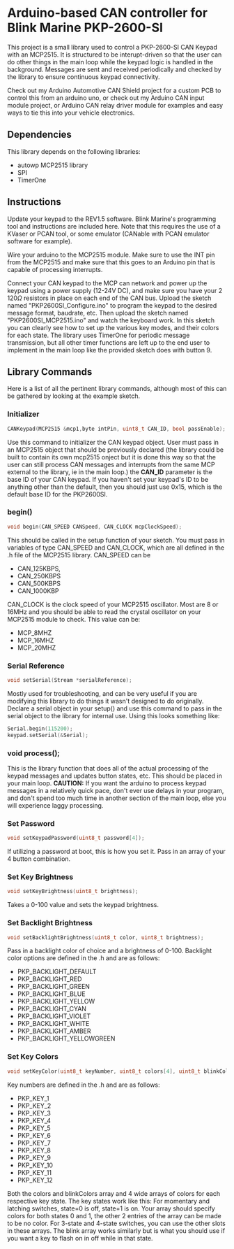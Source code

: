 # Arduino-based CAN controller for Blink Marine PKP-2600-SI
This project is a small library used to control a PKP-2600-SI CAN Keypad with an MCP2515. It is structured to be interupt-driven so that the user can do other things in the main loop while the keypad logic is handled in the background.  Messages are sent and received periodically and checked by the library to ensure continuous keypad connectivity.  

Check out my Arduino Automotive CAN Shield project for a custom PCB to control this from an arduino uno, or check out my Arduino CAN input module project, or Arduino CAN relay driver module for examples and easy ways to tie this into your vehicle electronics.  

## Dependencies
This library depends on the following libraries:
- autowp MCP2515 library
- SPI
- TimerOne

## Instructions
Update your keypad to the REV1.5 software.  Blink Marine's programming tool and instructions are included here.  Note that this requires the use of a KVaser or PCAN tool, or some emulator (CANable with PCAN  emulator software for example).

Wire your arduino to the MCP2515 module.  Make sure to use the INT pin from the MCP2515 and make sure that this goes to an Arduino pin that is capable of processing interrupts.

Connect your CAN keypad to the MCP can network and power up the keypad using a power supply (12-24V DC), and make sure you have your 2 120$\Omega$ resistors in place on each end of the CAN bus.  Upload the sketch named "PKP2600SI_Configure.ino" to program the keypad to the desired message format, baudrate, etc.  Then upload the sketch named "PKP2600SI_MCP2515.ino" and watch the keyboard work.  In this sketch you can clearly see how to set up the various key modes, and their colors for each state.  The library uses TimerOne for periodic message transmission, but all other timer functions are left up to the end user to implement in the main loop like the provided sketch does with button 9.

## Library Commands
Here is a list of all the pertinent library commands, although most of this can be gathered by looking at the example sketch.
### Initializer
```cpp
CANKeypad(MCP2515 &mcp1,byte intPin, uint8_t CAN_ID, bool passEnable);
```
Use this command to initializer the CAN keypad object.  User must pass in an MCP2515 object that should be previously declared (the library could be built to contain its own mcp2515 onject but it is done this way so that the user can still process CAN messages and interrupts from the same MCP external to the library, ie in the main loop.)
the **CAN_ID** parameter is the base ID of your CAN keypad.  If you haven't set your keypad's ID to be anything other than the default, then you should just use 0x15, which is the default base ID for the PKP2600SI.
### begin()
```cpp
void begin(CAN_SPEED CANSpeed, CAN_CLOCK mcpClockSpeed);
```
This should be called in the setup function of your sketch.  You must pass in variables of type CAN_SPEED and CAN_CLOCK, which are all defined in the .h file of the MCP2515 library.
CAN_SPEED can be
- CAN_125KBPS,
- CAN_250KBPS
- CAN_500KBPS
- CAN_1000KBP

CAN_CLOCK is the clock speed of your MCP2515 oscillator.  Most are 8 or 16MHz and you should be able to read the crystal oscillator on your MCP2515 module to check. This value can be:
- MCP_8MHZ
- MCP_16MHZ
- MCP_20MHZ

### Serial Reference
```cpp
void setSerial(Stream *serialReference);
```
Mostly used for troubleshooting, and can be very useful if you are modifying this library to do things it wasn't designed to do originally.  Declare a serial object in your setup() and use this command to pass in the serial object to the library for internal use.  Using this looks something like:
```cpp
Serial.begin(115200);
keypad.setSerial(&Serial);
```

### void process();
This is the library function that does all of the actual processing of the keypad messages and updates button states, etc.  This should be placed in your main loop.  **CAUTION:** If you want the arduino to process keypad messages in a relatively quick pace, don't ever use delays in your program, and don't spend too much time in another section of the main loop, else you will experience laggy processing.

### Set Password
```cpp
void setKeypadPassword(uint8_t password[4]);
```
If utilizing a password at boot, this is how you set it.  Pass in an array of your 4 button combination.

### Set Key Brightness
```cpp
void setKeyBrightness(uint8_t brightness);
```
Takes a 0-100 value and sets the keypad brightness.

### Set Backlight Brightness
```cpp
void setBacklightBrightness(uint8_t color, uint8_t brightness);
```
Pass in a backlight color of choice and a brightness of 0-100.
Backlight color options are defined in the .h and are as follows:
- PKP_BACKLIGHT_DEFAULT
- PKP_BACKLIGHT_RED
- PKP_BACKLIGHT_GREEN
- PKP_BACKLIGHT_BLUE
- PKP_BACKLIGHT_YELLOW
- PKP_BACKLIGHT_CYAN
- PKP_BACKLIGHT_VIOLET
- PKP_BACKLIGHT_WHITE
- PKP_BACKLIGHT_AMBER
- PKP_BACKLIGHT_YELLOWGREEN

### Set Key Colors
```cpp
void setKeyColor(uint8_t keyNumber, uint8_t colors[4], uint8_t blinkColors[4]);
```
Key numbers are defined in the .h and are as follows:
- PKP_KEY_1
- PKP_KEY_2
- PKP_KEY_3
- PKP_KEY_4
- PKP_KEY_5
- PKP_KEY_6
- PKP_KEY_7
- PKP_KEY_8
- PKP_KEY_9
- PKP_KEY_10
- PKP_KEY_11
- PKP_KEY_12

Both the colors and blinkColors array and 4 wide arrays of colors for each respective key state.  The key states work like this:
For momentary and latching switches, state=0 is off, state=1 is on.  Your array should specify colors for both states 0 and 1, the other 2 entries of the array can be made to be no color.
For 3-state and 4-state switches, you can use the other slots in these arrays. The blink array works similarly but is what you should use if you want a key to flash on in off while in that state.




